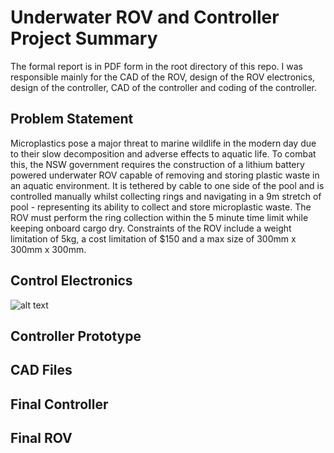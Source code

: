 # Underwater ROV and Controller Project Summary
The formal report is in PDF form in the root directory of this repo. I was responsible mainly for the CAD of the ROV, design of the ROV electronics, design of the controller, CAD of the controller and coding of the controller. 

## Problem Statement
Microplastics pose a major threat to marine wildlife in the modern day due to their slow decomposition and adverse effects to aquatic life. To combat this, the NSW government requires the construction of a lithium battery powered underwater ROV capable of removing and storing plastic waste in an aquatic environment. It is tethered by cable to one side of the pool and is controlled manually whilst collecting rings and navigating in a 9m stretch of pool - representing its ability to collect and store microplastic waste. The ROV must perform the ring collection within the 5 minute time limit while keeping onboard cargo dry. Constraints of the ROV include a weight limitation of 5kg, a cost limitation of $150 and a max size of 300mm x 300mm x 300mm. 

## Control Electronics
![alt text]([https://github.com/RandomRunt/Underwater-ROV/blob/main/Underwater%20ROV%20Images/Electronics_Overview.jpg]?raw=true)
## Controller Prototype

## CAD Files

## Final Controller

## Final ROV

